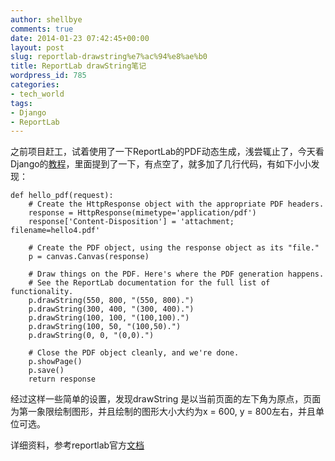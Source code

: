 ```yaml
---
author: shellbye
comments: true
date: 2014-01-23 07:42:45+00:00
layout: post
slug: reportlab-drawstring%e7%ac%94%e8%ae%b0
title: ReportLab drawString笔记
wordpress_id: 785
categories:
- tech_world
tags:
- Django
- ReportLab
---
```


之前项目赶工，试着使用了一下ReportLab的PDF动态生成，浅尝辄止了，今天看Django的[教程](http://www.djangobook.com/en/2.0/chapter13.html)，里面提到了一下，有点空了，就多加了几行代码，有如下小小发现：



    
    def hello_pdf(request):
        # Create the HttpResponse object with the appropriate PDF headers.
        response = HttpResponse(mimetype='application/pdf')
        response['Content-Disposition'] = 'attachment; filename=hello4.pdf'
    
        # Create the PDF object, using the response object as its "file."
        p = canvas.Canvas(response)
    
        # Draw things on the PDF. Here's where the PDF generation happens.
        # See the ReportLab documentation for the full list of functionality.
        p.drawString(550, 800, "(550, 800).")
        p.drawString(300, 400, "(300, 400).")
        p.drawString(100, 100, "(100,100).")
        p.drawString(100, 50, "(100,50).")
        p.drawString(0, 0, "(0,0).")
    
        # Close the PDF object cleanly, and we're done.
        p.showPage()
        p.save()
        return response


经过这样一些简单的设置，发现drawString 是以当前页面的左下角为原点，页面为第一象限绘制图形，并且绘制的图形大小大约为x = 600, y = 800左右，并且单位可选。

详细资料，参考reportlab官方[文档](http://www.reportlab.com/docs/reportlab-userguide.pdf)
